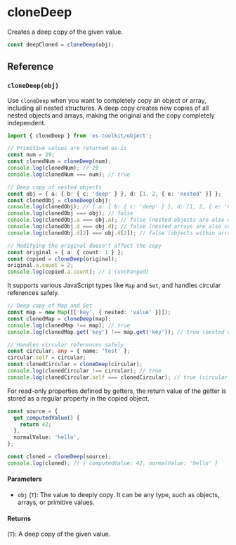 # cloneDeep

Creates a deep copy of the given value.

```typescript
const deepCloned = cloneDeep(obj);
```

## Reference

### `cloneDeep(obj)`

Use `cloneDeep` when you want to completely copy an object or array, including all nested structures. A deep copy creates new copies of all nested objects and arrays, making the original and the copy completely independent.

```typescript
import { cloneDeep } from 'es-toolkit/object';

// Primitive values are returned as-is
const num = 29;
const clonedNum = cloneDeep(num);
console.log(clonedNum); // 29
console.log(clonedNum === num); // true

// Deep copy of nested objects
const obj = { a: { b: { c: 'deep' } }, d: [1, 2, { e: 'nested' }] };
const clonedObj = cloneDeep(obj);
console.log(clonedObj); // { a: { b: { c: 'deep' } }, d: [1, 2, { e: 'nested' }] }
console.log(clonedObj === obj); // false
console.log(clonedObj.a === obj.a); // false (nested objects are also copied)
console.log(clonedObj.d === obj.d); // false (nested arrays are also copied)
console.log(clonedObj.d[2] === obj.d[2]); // false (objects within arrays are also copied)

// Modifying the original doesn't affect the copy
const original = { a: { count: 1 } };
const copied = cloneDeep(original);
original.a.count = 2;
console.log(copied.a.count); // 1 (unchanged)
```

It supports various JavaScript types like `Map` and `Set`, and handles circular references safely.

```typescript
// Deep copy of Map and Set
const map = new Map([['key', { nested: 'value' }]]);
const clonedMap = cloneDeep(map);
console.log(clonedMap !== map); // true
console.log(clonedMap.get('key') !== map.get('key')); // true (nested object is also copied)

// Handles circular references safely
const circular: any = { name: 'test' };
circular.self = circular;
const clonedCircular = cloneDeep(circular);
console.log(clonedCircular !== circular); // true
console.log(clonedCircular.self === clonedCircular); // true (circular reference is maintained)
```

For read-only properties defined by getters, the return value of the getter is stored as a regular property in the copied object.

```typescript
const source = {
  get computedValue() {
    return 42;
  },
  normalValue: 'hello',
};

const cloned = cloneDeep(source);
console.log(cloned); // { computedValue: 42, normalValue: 'hello' }
```

#### Parameters

- `obj` (`T`): The value to deeply copy. It can be any type, such as objects, arrays, or primitive values.

#### Returns

(`T`): A deep copy of the given value.
